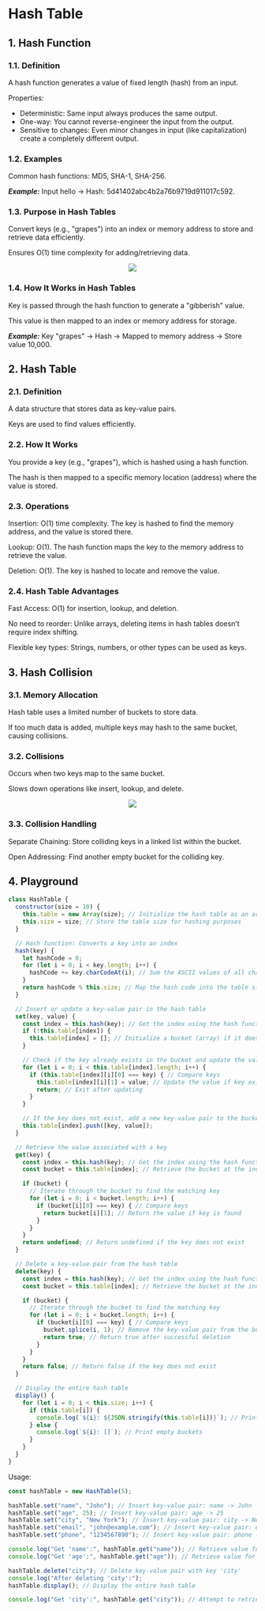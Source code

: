 # Hash Table

## 1. Hash Function

### 1.1. Definition

A hash function generates a value of fixed length (hash) from an input.

Properties:

- Deterministic: Same input always produces the same output.
- One-way: You cannot reverse-engineer the input from the output.
- Sensitive to changes: Even minor changes in input (like capitalization) create a completely different output.

### 1.2. Examples

Common hash functions: MD5, SHA-1, SHA-256.

***Example:*** Input hello → Hash: 5d41402abc4b2a76b9719d911017c592.

### 1.3. Purpose in Hash Tables

Convert keys (e.g., "grapes") into an index or memory address to store and retrieve data efficiently.

Ensures O(1) time complexity for adding/retrieving data.

<p align="center">
    <img src="../assets/hashtable.png">
</p>

### 1.4. How It Works in Hash Tables

Key is passed through the hash function to generate a "gibberish" value.

This value is then mapped to an index or memory address for storage.

***Example:*** Key "grapes" → Hash → Mapped to memory address → Store value 10,000.

## 2. Hash Table

### 2.1. Definition

A data structure that stores data as key-value pairs.

Keys are used to find values efficiently.

### 2.2. How It Works

You provide a key (e.g., "grapes"), which is hashed using a hash function.

The hash is then mapped to a specific memory location (address) where the value is stored.

### 2.3. Operations

Insertion: O(1) time complexity. The key is hashed to find the memory address, and the value is stored there.

Lookup: O(1). The hash function maps the key to the memory address to retrieve the value.

Deletion: O(1). The key is hashed to locate and remove the value.

### 2.4. Hash Table Advantages

Fast Access: O(1) for insertion, lookup, and deletion.

No need to reorder: Unlike arrays, deleting items in hash tables doesn’t require index shifting.

Flexible key types: Strings, numbers, or other types can be used as keys.

## 3. Hash Collision

### 3.1. Memory Allocation

Hash table uses a limited number of buckets to store data.

If too much data is added, multiple keys may hash to the same bucket, causing collisions.

### 3.2. Collisions

Occurs when two keys map to the same bucket.

Slows down operations like insert, lookup, and delete.

<p align="center">
    <img src="../assets/hashtable-collision.png">
</p>

### 3.3. Collision Handling

Separate Chaining: Store colliding keys in a linked list within the bucket.

Open Addressing: Find another empty bucket for the colliding key.

## 4. Playground
```js
class HashTable {
  constructor(size = 10) {
    this.table = new Array(size); // Initialize the hash table as an array with a fixed size
    this.size = size; // Store the table size for hashing purposes
  }

  // Hash function: Converts a key into an index
  hash(key) {
    let hashCode = 0;
    for (let i = 0; i < key.length; i++) {
      hashCode += key.charCodeAt(i); // Sum the ASCII values of all characters in the key
    }
    return hashCode % this.size; // Map the hash code into the table size range
  }

  // Insert or update a key-value pair in the hash table
  set(key, value) {
    const index = this.hash(key); // Get the index using the hash function
    if (!this.table[index]) {
      this.table[index] = []; // Initialize a bucket (array) if it does not exist
    }

    // Check if the key already exists in the bucket and update the value
    for (let i = 0; i < this.table[index].length; i++) {
      if (this.table[index][i][0] === key) { // Compare keys
        this.table[index][i][1] = value; // Update the value if key exists
        return; // Exit after updating
      }
    }

    // If the key does not exist, add a new key-value pair to the bucket
    this.table[index].push([key, value]);
  }

  // Retrieve the value associated with a key
  get(key) {
    const index = this.hash(key); // Get the index using the hash function
    const bucket = this.table[index]; // Retrieve the bucket at the index

    if (bucket) {
      // Iterate through the bucket to find the matching key
      for (let i = 0; i < bucket.length; i++) {
        if (bucket[i][0] === key) { // Compare keys
          return bucket[i][1]; // Return the value if key is found
        }
      }
    }
    return undefined; // Return undefined if the key does not exist
  }

  // Delete a key-value pair from the hash table
  delete(key) {
    const index = this.hash(key); // Get the index using the hash function
    const bucket = this.table[index]; // Retrieve the bucket at the index

    if (bucket) {
      // Iterate through the bucket to find the matching key
      for (let i = 0; i < bucket.length; i++) {
        if (bucket[i][0] === key) { // Compare keys
          bucket.splice(i, 1); // Remove the key-value pair from the bucket
          return true; // Return true after successful deletion
        }
      }
    }
    return false; // Return false if the key does not exist
  }

  // Display the entire hash table
  display() {
    for (let i = 0; i < this.size; i++) {
      if (this.table[i]) {
        console.log(`${i}: ${JSON.stringify(this.table[i])}`); // Print non-empty buckets
      } else {
        console.log(`${i}: []`); // Print empty buckets
      }
    }
  }
}
```

Usage: 
```js
const hashTable = new HashTable(5);

hashTable.set("name", "John"); // Insert key-value pair: name -> John
hashTable.set("age", 25); // Insert key-value pair: age -> 25
hashTable.set("city", "New York"); // Insert key-value pair: city -> New York
hashTable.set("email", "john@example.com"); // Insert key-value pair: email -> john@example.com
hashTable.set("phone", "1234567890"); // Insert key-value pair: phone -> 1234567890

console.log("Get 'name':", hashTable.get("name")); // Retrieve value for key 'name'
console.log("Get 'age':", hashTable.get("age")); // Retrieve value for key 'age'

hashTable.delete("city"); // Delete key-value pair with key 'city'
console.log("After deleting 'city':");
hashTable.display(); // Display the entire hash table

console.log("Get 'city':", hashTable.get("city")); // Attempt to retrieve deleted key 'city'
```